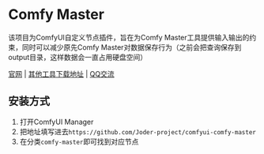 # Comfy Master

该项目为ComfyUI自定义节点插件，旨在为Comfy Master工具提供输入输出的约束，同时可以减少原先Comfy Master对数据保存行为（之前会把查询保存到output目录，这样数据会一直占用硬盘空间）

[官网](https://comfy-master.happytangping.fun/) 
| [其他工具下载地址](https://github.com/Joderxx/ComyUI-Master/releases/tag/latest)
| [QQ交流](点击链接加入群聊【Comfy大师反馈交流群】：http://qm.qq.com/cgi-bin/qm/qr?_wv=1027&k=oI2YNYV-ukVXl0vYr5qwv8j9gIzxrAvo&authKey=0AFjeeY8PVsPQBMg8BmPTfveJp373xgKI4GZ%2BoZ26rTaYBIsDc2ZhHcyW%2B4l8Jrf&noverify=0&group_code=635299047)
## 安装方式

1. 打开ComfyUI Manager
2. 把地址填写进去`https://github.com/Joder-project/comfyui-comfy-master`
3. 在分类`comfy-master`即可找到对应节点

